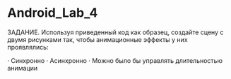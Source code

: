 # Android_Lab_4
ЗАДАНИЕ.
Используя приведенный код как образец, создайте  сцену с двумя рисунками так, чтобы анимационные эффекты у них проявлялись:
 
·       Синхронно
·       Асинхронно
·       Можно было бы управлять длительностью анимации
